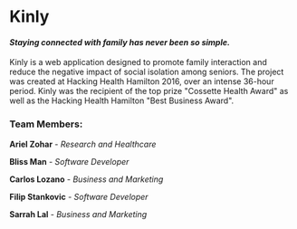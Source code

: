 # Kinly
#### *Staying connected with family has never been so simple.*

Kinly is a web application designed to promote family interaction and reduce the negative impact of social isolation among seniors. The project was created at Hacking Health Hamilton 2016, over an intense 36-hour period. Kinly was the recipient of the top prize "Cossette Health Award" as well as the Hacking Health Hamilton "Best Business Award".

### Team Members:

**Ariel Zohar** - *Research and Healthcare*

**Bliss Man** - *Software Developer*

**Carlos Lozano** - *Business and Marketing*

**Filip Stankovic** - *Software Developer*

**Sarrah Lal** - *Business and Marketing*